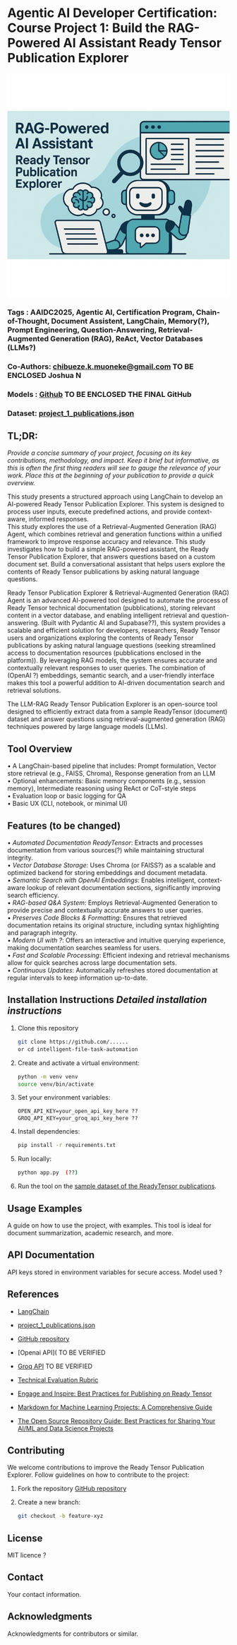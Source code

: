 
# Agentic AI Developer Certification: Course Project 1: Build the RAG-Powered AI Assistant Ready Tensor Publication Explorer  

![Image Logo](ChatGPT_Image_v2_resized.jpg)

### Tags : AAIDC2025, Agentic AI, Certification Program, Chain-of-Thought, Document Assistent, LangChain, Memory(?), Prompt Engineering, Question-Answering, Retrieval-Augmented Generation (RAG), ReAct, Vector Databases (LLMs?)
### Co-Authors: chibueze.k.muoneke@gmail.com TO BE ENCLOSED Joshua N
### Models : [Github](https://githup_project)  TO BE ENCLOSED THE FINAL GitHub
### Dataset: [project_1_publications.json](https://drive.google.com/drive/folders/1HAqLXL2W-sh8hqoBb1iSauJ_0wZVRxB9)


## TL;DR:
_Provide a concise summary of your project, focusing on its key contributions, methodology, and impact. Keep it brief but informative, as this is often the first thing readers will see to gauge the relevance of your work. Place this at the beginning of your publication to provide a quick overview._

This study presents a structured approach using LangChain to develop an AI-powered Ready Tensor Publication Explorer. This system is designed to process user inputs, execute predefined actions, and provide context-aware, informed responses.  
This study explores the use of a Retrieval-Augmented Generation (RAG) Agent, which combines retrieval and generation functions within a unified framework to improve response accuracy and relevance.  This study investigates how to build a simple RAG-powered assistant, the Ready Tensor Publication Explorer, that answers questions based on a custom document set. Build a conversational assistant that helps users explore the contents of Ready Tensor publications by asking natural language questions.

Ready Tensor Publication Explorer & Retrieval-Augmented Generation (RAG) Agent is an advanced AI-powered tool designed to automate the process of Ready Tensor technical documentation (pubblications), storing relevant content in a vector database, and enabling intelligent retrieval and question-answering. (Built with Pydantic AI and Supabase??), this system provides a scalable and efficient solution for developers, researchers, Ready Tensor users and organizations exploring the contents of Ready Tensor publications by asking natural language questions (seeking streamlined access to documentation resources (pubblications enclosed in the platform)).
By leveraging RAG models, the system ensures accurate and contextually relevant responses to user queries. The combination of (OpenAI ?) embeddings, semantic search, and a user-friendly interface makes this tool a powerful addition to AI-driven documentation search and retrieval solutions.

The LLM-RAG Ready Tensor Publication Explorer is an open-source tool designed to efficiently extract data from a sample ReadyTensor (document) dataset and answer questions using retrieval-augmented generation (RAG) techniques powered by large language models (LLMs).


## Tool Overview 
• A LangChain-based pipeline that includes: Prompt formulation, Vector store retrieval (e.g., 
FAISS, Chroma), Response generation from an LLM   
• Optional enhancements: Basic memory components (e.g., session memory), Intermediate 
reasoning using ReAct or CoT-style steps   
• Evaluation loop or basic logging for QA   
• Basic UX (CLI, notebook, or minimal UI)   


## Features (to be changed)
• _Automated Documentation ReadyTensor_: Extracts and processes documentation from various sources(?) while maintaining structural integrity.  
• _Vector Database Storage_: Uses Chroma (or FAISS?) as a scalable and optimized backend for storing embeddings and document metadata.  
• _Semantic Search with OpenAI Embeddings_: Enables intelligent, context-aware lookup of relevant documentation sections, significantly improving search efficiency.  
• _RAG-based Q&A System_: Employs Retrieval-Augmented Generation to provide precise and contextually accurate answers to user queries.  
• _Preserves Code Blocks & Formatting_: Ensures that retrieved documentation retains its original structure, including syntax highlighting and paragraph integrity.  
• _Modern UI with ?_: Offers an interactive and intuitive querying experience, making documentation searches seamless for users.  
• _Fast and Scalable Processing_: Efficient indexing and retrieval mechanisms allow for quick searches across large documentation sets.  
• _Continuous Updates_: Automatically refreshes stored documentation at regular intervals to keep information up-to-date.  


## Installation Instructions _Detailed installation instructions_
1. Clone this repository
   ```bash
   git clone https://github.com/......
   or cd intelligent-file-task-automation
   ```
2. Create and activate a virtual environment:
   ```bash
   python -m venv venv
   source venv/bin/activate
   ```
3. Set your environment variables:
   ```
   OPEN_API_KEY=your_open_api_key_here ??
   GROQ_API_KEY=your_groq_api_key_here ??
   ```
8. Install dependencies:
   ```bash
   pip install -r requirements.txt
   ```
9. Run locally:
   ```bash
   python app.py  (??)
   ```
10. Run the tool on the [sample dataset of the ReadyTensor publications](https://drive.google.com/drive/folders/1HAqLXL2W-sh8hqoBb1iSauJ_0wZVRxB9).


## Usage Examples 
A guide on how to use the project, with examples.
This tool is ideal for document summarization, academic research, and more.


## API Documentation
API keys stored in environment variables for secure access.
Model used ? 

## References
- [LangChain](https://www.langchain.com/langchain)    
- [project_1_publications.json](https://drive.google.com/drive/folders/1HAqLXL2W-sh8hqoBb1iSauJ_0wZVRxB9)    
- [GitHub repository](https://github.com/project)
- [Openai API](                          TO BE VERIFIED
- [Groq API](https://console.groq.com/) TO BE VERIFIED
- [Technical Evaluation Rubric](https://app.readytensor.ai/publications/WsaE5uxLBqnH)
- [Engage and Inspire: Best Practices for Publishing on Ready Tensor](https://app.readytensor.ai/publications/engage_and_inspire_best_practices_for_publishing_on_ready_tensor_SBgkOyUsP8qQ)
- [Markdown for Machine Learning Projects: A Comprehensive Guide](https://app.readytensor.ai/publications/markdown_for_machine_learning_projects_a_comprehensive_guide_LX9cbIx7mQs9)
  
- [The Open Source Repository Guide: Best Practices for Sharing Your AI/ML and Data Science Projects](https://app.readytensor.ai/publications/best-practices-for-ai-project-code-repositories-0llldKKtn8Xb)



## Contributing
We welcome contributions to improve the Ready Tensor Publication Explorer. Follow guidelines on how to contribute to the project:

1. Fork the repository [GitHub repository](https://github.com/project)
   
2. Create a new branch:
   ```bash
   git checkout -b feature-xyz
   ```

## License

MIT licence ?  

## Contact

Your contact information.

## Acknowledgments

Acknowledgments for contributors or similar.








